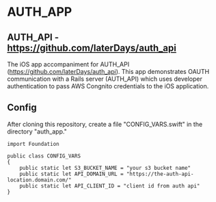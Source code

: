 # AUTH_APP 
## AUTH_API - https://github.com/laterDays/auth_api

The iOS app accompaniment for AUTH_API (https://github.com/laterDays/auth_api). This app demonstrates OAUTH communication with a Rails server (AUTH_API) which uses developer authentication to pass AWS Congnito credentials to the iOS application.

## Config

After cloning this repository, create a file "CONFIG_VARS.swift" in the directory "auth_app."

```
import Foundation

public class CONFIG_VARS
{
    public static let S3_BUCKET_NAME = "your s3 bucket name"
    public static let API_DOMAIN_URL = "https://the-auth-api-location.domain.com/"
    public static let API_CLIENT_ID = "client id from auth api"
}
```

